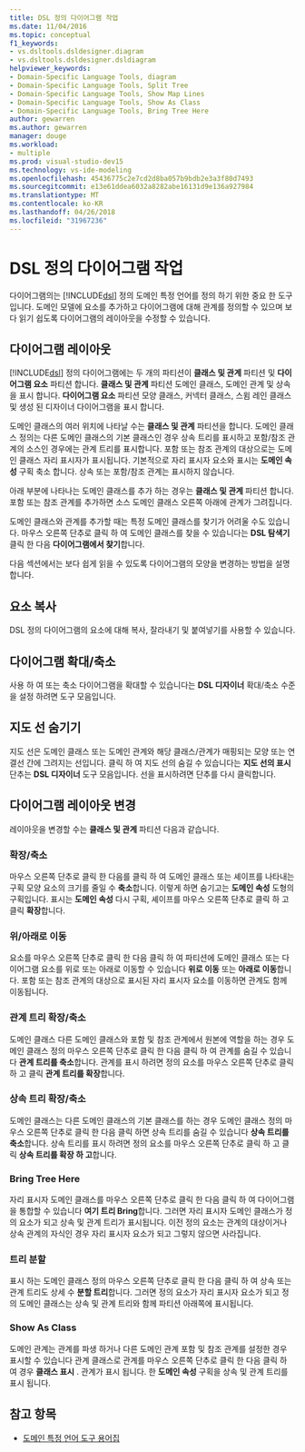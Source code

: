 ```yaml
---
title: DSL 정의 다이어그램 작업
ms.date: 11/04/2016
ms.topic: conceptual
f1_keywords:
- vs.dsltools.dsldesigner.diagram
- vs.dsltools.dsldesigner.dsldiagram
helpviewer_keywords:
- Domain-Specific Language Tools, diagram
- Domain-Specific Language Tools, Split Tree
- Domain-Specific Language Tools, Show Map Lines
- Domain-Specific Language Tools, Show As Class
- Domain-Specific Language Tools, Bring Tree Here
author: gewarren
ms.author: gewarren
manager: douge
ms.workload:
- multiple
ms.prod: visual-studio-dev15
ms.technology: vs-ide-modeling
ms.openlocfilehash: 45436775c2e7cd2d8ba057b9bdb2e3a3f80d7493
ms.sourcegitcommit: e13e61ddea6032a8282abe16131d9e136a927984
ms.translationtype: MT
ms.contentlocale: ko-KR
ms.lasthandoff: 04/26/2018
ms.locfileid: "31967236"
---
```

# <a name="working-with-the-dsl-definition-diagram"></a>DSL 정의 다이어그램 작업
다이어그램의는 [!INCLUDE[dsl](../modeling/includes/dsl_md.md)] 정의 도메인 특정 언어를 정의 하기 위한 중요 한 도구입니다. 도메인 모델에 요소를 추가하고 다이어그램에 대해 관계를 정의할 수 있으며 보다 읽기 쉽도록 다이어그램의 레이아웃을 수정할 수 있습니다.

## <a name="the-layout-of-the-diagram"></a>다이어그램 레이아웃
 [!INCLUDE[dsl](../modeling/includes/dsl_md.md)] 정의 다이어그램에는 두 개의 파티션이 **클래스 및 관계** 파티션 및 **다이어그램 요소** 파티션 합니다. **클래스 및 관계** 파티션 도메인 클래스, 도메인 관계 및 상속을 표시 합니다. **다이어그램 요소** 파티션 모양 클래스, 커넥터 클래스, 스윔 레인 클래스 및 생성 된 디자이너 다이어그램을 표시 합니다.

 도메인 클래스의 여러 위치에 나타날 수는 **클래스 및 관계** 파티션을 합니다. 도메인 클래스 정의는 다른 도메인 클래스의 기본 클래스인 경우 상속 트리를 표시하고 포함/참조 관계의 소스인 경우에는 관계 트리를 표시합니다. 포함 또는 참조 관계의 대상으로는 도메인 클래스 자리 표시자가 표시됩니다. 기본적으로 자리 표시자 요소와 표시는 **도메인 속성** 구획 축소 합니다. 상속 또는 포함/참조 관계는 표시하지 않습니다.

 아래 부분에 나타나는 도메인 클래스를 추가 하는 경우는 **클래스 및 관계** 파티션 합니다. 포함 또는 참조 관계를 추가하면 소스 도메인 클래스 오른쪽 아래에 관계가 그려집니다.

 도메인 클래스와 관계를 추가할 때는 특정 도메인 클래스를 찾기가 어려울 수도 있습니다. 마우스 오른쪽 단추로 클릭 하 여 도메인 클래스를 찾을 수 있습니다는 **DSL 탐색기** 클릭 한 다음 **다이어그램에서 찾기**합니다.

 다음 섹션에서는 보다 쉽게 읽을 수 있도록 다이어그램의 모양을 변경하는 방법을 설명합니다.

## <a name="copying-elements"></a>요소 복사
 DSL 정의 다이어그램의 요소에 대해 복사, 잘라내기 및 붙여넣기를 사용할 수 있습니다.

## <a name="zooming-in-or-out-on-the-diagram"></a>다이어그램 확대/축소
 사용 하 여 또는 축소 다이어그램을 확대할 수 있습니다는 **DSL 디자이너** 확대/축소 수준을 설정 하려면 도구 모음입니다.

## <a name="hiding-map-lines"></a>지도 선 숨기기
 지도 선은 도메인 클래스 또는 도메인 관계와 해당 클래스/관계가 매핑되는 모양 또는 연결선 간에 그려지는 선입니다. 클릭 하 여 지도 선의 숨길 수 있습니다는 **지도 선의 표시** 단추는 **DSL 디자이너** 도구 모음입니다. 선을 표시하려면 단추를 다시 클릭합니다.

## <a name="changing-the-diagram-layout"></a>다이어그램 레이아웃 변경
 레이아웃을 변경할 수는 **클래스 및 관계** 파티션 다음과 같습니다.

### <a name="expandcollapse"></a>확장/축소
 마우스 오른쪽 단추로 클릭 한 다음를 클릭 하 여 도메인 클래스 또는 셰이프를 나타내는 구획 모양 요소의 크기를 줄일 수 **축소**합니다. 이렇게 하면 숨기고는 **도메인 속성** 도형의 구획입니다. 표시는 **도메인 속성** 다시 구획, 셰이프를 마우스 오른쪽 단추로 클릭 하 고 클릭 **확장**합니다.

### <a name="move-updown"></a>위/아래로 이동
 요소를 마우스 오른쪽 단추로 클릭 한 다음 클릭 하 여 파티션에 도메인 클래스 또는 다이어그램 요소를 위로 또는 아래로 이동할 수 있습니다 **위로 이동** 또는 **아래로 이동**합니다. 포함 또는 참조 관계의 대상으로 표시된 자리 표시자 요소를 이동하면 관계도 함께 이동됩니다.

### <a name="expandcollapse-relationships-tree"></a>관계 트리 확장/축소
 도메인 클래스 다른 도메인 클래스와 포함 및 참조 관계에서 원본에 역할을 하는 경우 도메인 클래스 정의 마우스 오른쪽 단추로 클릭 한 다음 클릭 하 여 관계를 숨길 수 있습니다 **관계 트리를 축소**합니다. 관계를 표시 하려면 정의 요소를 마우스 오른쪽 단추로 클릭 하 고 클릭 **관계 트리를 확장**합니다.

### <a name="expandcollapse-inheritance-tree"></a>상속 트리 확장/축소
 도메인 클래스는 다른 도메인 클래스의 기본 클래스를 하는 경우 도메인 클래스 정의 마우스 오른쪽 단추로 클릭 한 다음 클릭 하면 상속 트리를 숨길 수 있습니다 **상속 트리를 축소**합니다. 상속 트리를 표시 하려면 정의 요소를 마우스 오른쪽 단추로 클릭 하 고 클릭 **상속 트리를 확장 하 고**합니다.

### <a name="bring-tree-here"></a>Bring Tree Here
 자리 표시자 도메인 클래스를 마우스 오른쪽 단추로 클릭 한 다음 클릭 하 여 다이어그램을 통합할 수 있습니다 **여기 트리 Bring**합니다. 그러면 자리 표시자 도메인 클래스가 정의 요소가 되고 상속 및 관계 트리가 표시됩니다. 이전 정의 요소는 관계의 대상이거나 상속 관계의 자식인 경우 자리 표시자 요소가 되고 그렇지 않으면 사라집니다.

### <a name="split-tree"></a>트리 분할
 표시 하는 도메인 클래스 정의 마우스 오른쪽 단추로 클릭 한 다음 클릭 하 여 상속 또는 관계 트리도 상세 수 **분할 트리**합니다. 그러면 정의 요소가 자리 표시자 요소가 되고 정의 도메인 클래스는 상속 및 관계 트리와 함께 파티션 아래쪽에 표시됩니다.

### <a name="show-as-class"></a>Show As Class
 도메인 관계는 관계를 파생 하거나 다른 도메인 관계 포함 및 참조 관계를 설정한 경우 표시할 수 있습니다 관계 클래스로 관계를 마우스 오른쪽 단추로 클릭 한 다음 클릭 하 여 경우 **클래스 표시** . 관계가 표시 됩니다. 한 **도메인 속성** 구획을 상속 및 관계 트리를 표시 됩니다.

## <a name="see-also"></a>참고 항목

- [도메인 특정 언어 도구 용어집](http://msdn.microsoft.com/ca5e84cb-a315-465c-be24-76aa3df276aa)